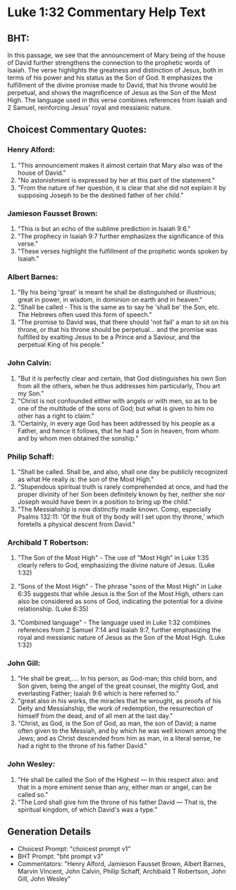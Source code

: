# Luke 1:32 Commentary Help Text

## BHT:
In this passage, we see that the announcement of Mary being of the house of David further strengthens the connection to the prophetic words of Isaiah. The verse highlights the greatness and distinction of Jesus, both in terms of his power and his status as the Son of God. It emphasizes the fulfillment of the divine promise made to David, that his throne would be perpetual, and shows the magnificence of Jesus as the Son of the Most High. The language used in this verse combines references from Isaiah and 2 Samuel, reinforcing Jesus' royal and messianic nature.

## Choicest Commentary Quotes:
### Henry Alford:
1. "This announcement makes it almost certain that Mary also was of the house of David."
2. "No astonishment is expressed by her at this part of the statement."
3. "From the nature of her question, it is clear that she did not explain it by supposing Joseph to be the destined father of her child."

### Jamieson Fausset Brown:
1. "This is but an echo of the sublime prediction in Isaiah 9:6." 
2. "The prophecy in Isaiah 9:7 further emphasizes the significance of this verse." 
3. "These verses highlight the fulfillment of the prophetic words spoken by Isaiah."

### Albert Barnes:
1. "By his being 'great' is meant he shall be distinguished or illustrious; great in power, in wisdom, in dominion on earth and in heaven."
2. "Shall be called - This is the same as to say he 'shall be' the Son, etc. The Hebrews often used this form of speech."
3. "The promise to David was, that there should 'not fail' a man to sit on his throne, or that his throne should be perpetual... and the promise was fulfilled by exalting Jesus to be a Prince and a Saviour, and the perpetual King of his people."

### John Calvin:
1. "But it is perfectly clear and certain, that God distinguishes his own Son from all the others, when he thus addresses him particularly, Thou art my Son." 
2. "Christ is not confounded either with angels or with men, so as to be one of the multitude of the sons of God; but what is given to him no other has a right to claim." 
3. "Certainly, in every age God has been addressed by his people as a Father, and hence it follows, that he had a Son in heaven, from whom and by whom men obtained the sonship."

### Philip Schaff:
1. "Shall be called. Shall be, and also, shall one day be publicly recognized as what He really is: the son of the Most High." 
2. "Stupendous spiritual truth is rarely comprehended at once, and had the proper divinity of her Son been definitely known by her, neither she nor Joseph would have been in a position to bring up the child." 
3. "The Messiahship is now distinctly made known. Comp, especially Psalms 132:11: ‘Of the fruit of thy body will I set upon thy throne,’ which foretells a physical descent from David."

### Archibald T Robertson:
1. "The Son of the Most High" - The use of "Most High" in Luke 1:35 clearly refers to God, emphasizing the divine nature of Jesus. (Luke 1:32)

2. "Sons of the Most High" - The phrase "sons of the Most High" in Luke 6:35 suggests that while Jesus is the Son of the Most High, others can also be considered as sons of God, indicating the potential for a divine relationship. (Luke 6:35)

3. "Combined language" - The language used in Luke 1:32 combines references from 2 Samuel 7:14 and Isaiah 9:7, further emphasizing the royal and messianic nature of Jesus as the Son of the Most High. (Luke 1:32)

### John Gill:
1. "He shall be great,.... In his person, as God-man; this child born, and Son given, being the angel of the great counsel, the mighty God, and everlasting Father; Isaiah 9:6 which is here referred to."
2. "great also in his works, the miracles that he wrought, as proofs of his Deity and Messiahship, the work of redemption, the resurrection of himself from the dead, and of all men at the last day."
3. "Christ, as God, is the Son of God, as man, the son of David; a name often given to the Messiah, and by which he was well known among the Jews; and as Christ descended from him as man, in a literal sense, he had a right to the throne of his father David."

### John Wesley:
1. "He shall be called the Son of the Highest — In this respect also: and that in a more eminent sense than any, either man or angel, can be called so."
2. "The Lord shall give him the throne of his father David — That is, the spiritual kingdom, of which David's was a type."


## Generation Details
- Choicest Prompt: "choicest prompt v1"
- BHT Prompt: "bht prompt v3"
- Commentators: "Henry Alford, Jamieson Fausset Brown, Albert Barnes, Marvin Vincent, John Calvin, Philip Schaff, Archibald T Robertson, John Gill, John Wesley"
